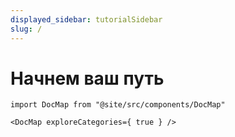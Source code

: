 ```yaml
---
displayed_sidebar: tutorialSidebar
slug: /
---
```


# Начнем ваш путь

<!--

    Inner Core Docs: Inner Core, Core Engine and Horizon documentation
    Copyright (C) 2022  Nernar (https://github.com/nernar)

    This program is free software: you can redistribute it and/or modify
    it under the terms of the GNU General Public License as published by
    the Free Software Foundation, either version 3 of the License, or
    (at your option) any later version.

    This program is distributed in the hope that it will be useful,
    but WITHOUT ANY WARRANTY; without even the implied warranty of
    MERCHANTABILITY or FITNESS FOR A PARTICULAR PURPOSE.  See the
    GNU General Public License for more details.

    You should have received a copy of the GNU General Public License
    along with this program.  If not, see <https://www.gnu.org/licenses/>.

	Maintained and distributed by MaXFeeD (maxfeed.nernar@outlook.com)

-->

<!--

    Inner Core Docs: Документация для Inner Core, Core Engine и Horizon
    Copyright (C) 2022  Nernar (https://github.com/nernar)

    Эта программа является свободным программным обеспечением: Вы можете
    распространять ее и (или) изменять, соблюдая условия Генеральной публичной
    лицензии GNU, опубликованной Фондом свободного программного обеспечения; либо
    редакции 3 Лицензии, либо (на Ваше усмотрение) любой редакции, выпущенной позже.

    Эта программа распространяется в расчете на то, что она окажется полезной, но
    БЕЗ КАКИХ-ЛИБО ГАРАНТИЙ, включая подразумеваемую гарантию КАЧЕСТВА либо
    ПРИГОДНОСТИ ДЛЯ ОПРЕДЕЛЕННЫХ ЦЕЛЕЙ.  Ознакомьтесь с Генеральной публичной
    лицензией GNU для получения более подробной информации.

    Вы должны были получить копию Генеральной публичной лицензии GNU вместе с этой
    программой.  Если Вы ее не получили, то перейдите по адресу: <https://www.gnu.org/licenses/>.

	Создано и распространено MaXFeeD (maxfeed.nernar@outlook.com)

-->

```mdx-code-block
import DocMap from "@site/src/components/DocMap"

<DocMap exploreCategories={ true } />
```
